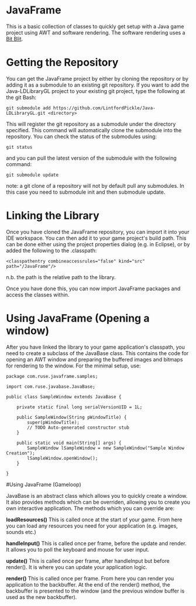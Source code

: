 # JavaFrame
This is a basic collection of classes to quickly get setup with a Java game project using AWT and software rendering. The software rendering uses a [Bit Blit](https://en.wikipedia.org/wiki/Bit_blit).

# Getting the Repository
You can get the JavaFrame project by either by cloning the repository or by adding it as a submodule to an existing git repository.
If you want to add the Java-LDLibraryGL project to your existing git project, type the following at the git Bash:

```
git submodule add https://github.com/LintfordPickle/Java-LDLibraryGL.git <directory>
```

This will register the git repository as a submodule under the directory specified. This command will automatically clone the submodule into the repository. You can check the status of the submodules using:

```
git status
```

and you can pull the latest version of the submodule with the following command:

```
git submodule update
```

note: a git clone of a repository will not by default pull any submodules. In this case you need to submodule init and then submodule update.

# Linking the Library
Once you have cloned the JavaFrame repository, you can import it into your IDE workspace. 
You can then add it to your game project's build path. This can be done either using the project properties dialog (e.g. in Eclipse), or by added the following to the .classpath:


```
<classpathentry combineaccessrules="false" kind="src" path="/JavaFrame"/>
```
n.b. the path is the relative path to the library.

Once you have done this, you can now import JavaFrame packages and access the classes within.

# Using JavaFrame (Opening a window)

After you have linked the library to your game application's classpath, you need to create a subclass of the JavaBase class. This contains the code for opening an AWT window and preparing the buffered images and bitmaps for rendering to the window. For the minimal setup, use:

```
package com.ruse.javaframe.samples;

import com.ruse.javabase.JavaBase;

public class SampleWindow extends JavaBase {

	private static final long serialVersionUID = 1L;

	public SampleWindow(String pWindowTitle) {
		super(pWindowTitle);
		// TODO Auto-generated constructor stub
	}

	public static void main(String[] args) {
		SampleWindow lSampleWindow = new SampleWindow("Sample Window Creation");
		lSampleWindow.openWindow();
	}

}

```

#Using JavaFrame (Gameloop)

JavaBase is an abstract class which allows you to quickly create a window. It also provides methods which can be overriden, allowing you to create you own interactive application. The methods which you can override are:

**loadResources()** This is called once at the start of your game. From here you can load any resources you need for your application (e.g. images, sounds etc.)

**handleInput()** This is called once per frame, before the update and render. It allows you to poll the keyboard and mouse for user input.

**update()** This is called once per frame, after handleInput but before render(). It is where you can update your application logic.

**render()** This is called once per frame. From here you can render you application to the backbuffer. At the end of the render() method, the backbuffer is presented to the window (and the previous window buffer is used as the new backbuffer).




